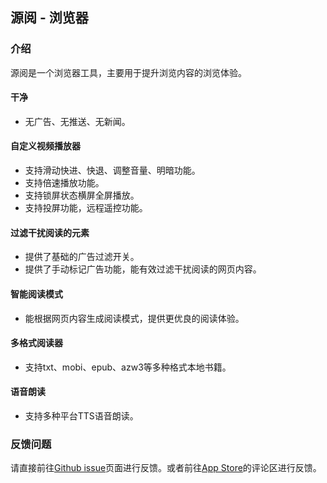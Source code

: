 ## 源阅 - 浏览器


### 介绍

源阅是一个浏览器工具，主要用于提升浏览内容的浏览体验。

#### 干净

* 无广告、无推送、无新闻。

#### 自定义视频播放器

* 支持滑动快进、快退、调整音量、明暗功能。
* 支持倍速播放功能。
* 支持锁屏状态横屏全屏播放。
* 支持投屏功能，远程遥控功能。

#### 过滤干扰阅读的元素

* 提供了基础的广告过滤开关。
* 提供了手动标记广告功能，能有效过滤干扰阅读的网页内容。

#### 智能阅读模式

* 能根据网页内容生成阅读模式，提供更优良的阅读体验。

#### 多格式阅读器

* 支持txt、mobi、epub、azw3等多种格式本地书籍。

#### 语音朗读

* 支持多种平台TTS语音朗读。


### 反馈问题

请直接前往[Github issue](https://github.com/iSourceBrowser/iSourceBrowser.github.io/issues)页面进行反馈。或者前往[App Store]()的评论区进行反馈。

